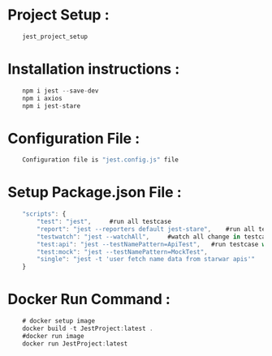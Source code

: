 # Project Setup : 
```JavaScript
    jest_project_setup
```

# Installation instructions :
```JavaScript
    npm i jest --save-dev
    npm i axios
    npm i jest-stare
```

# Configuration File : 
```JavaScript 
    Configuration file is "jest.config.js" file
```

# Setup Package.json File :
```JavaScript
    "scripts": {
        "test": "jest",     #run all testcase
        "report": "jest --reporters default jest-stare",    #run all testcase with report file
        "testwatch": "jest --watchAll",     #watch all change in testcase or testfile and run all testcase
        "test:api": "jest --testNamePattern=ApiTest",   #run testcase with particular block
        "test:mock": "jest --testNamePattern=MockTest",
        "single": "jest -t 'user fetch name data from starwar apis'"    #run singel testcases
    }
```

# Docker Run Command :
```JavaScript
    # docker setup image 
    docker build -t JestProject:latest .
    #docker run image
    docker run JestProject:latest
```